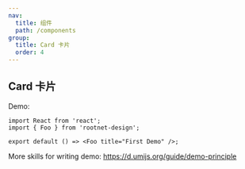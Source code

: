 ```yaml
---
nav:
  title: 组件
  path: /components
group:
  title: Card 卡片
  order: 4
---
```


## Card 卡片

Demo:

```tsx
import React from 'react';
import { Foo } from 'rootnet-design';

export default () => <Foo title="First Demo" />;
```

More skills for writing demo: https://d.umijs.org/guide/demo-principle
